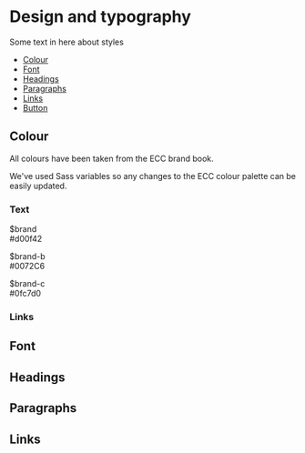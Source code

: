 <h1>Design and typography</h1>
<p>Some text in here about styles</p>

<ul class="list list-bullet">
  <li><a href="#colour">Colour</a></li>
  <li><a href="#">Font</a></li>
  <li><a href="#">Headings</a></li>
  <li><a href="#">Paragraphs</a></li>
  <li><a href="#">Links</a></li>
  <li><a href="#">Button</a></li>
</ul>
<h2 id="colour">Colour</h2>
<p>All colours have been taken from the ECC brand book.</p>
<p>We've used Sass variables so any changes to the ECC colour palette can be easily updated.</p>
<h3>Text</h3>
<p>$brand<br/>#d00f42</p>
<div class="colour-swatch" style="background-color:#d00f42"></div>
<p>$brand-b<br/>#0072C6</p>
<div class="colour-swatch" style="background-color:#0072C6"></div>
<p>$brand-c<br/>#0fc7d0</p>
<div class="colour-swatch" style="background-color:#0fc7d0"></div>
<h3>Links</h3>
<h2>Font</h2>
<h2>Headings</h2>
<h2>Paragraphs</h2>
<h2>Links</h2>
